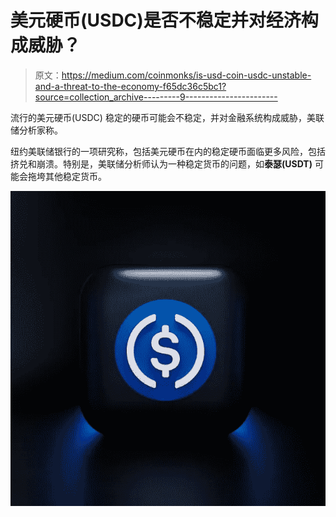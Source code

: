 # 美元硬币(USDC)是否不稳定并对经济构成威胁？

> 原文：<https://medium.com/coinmonks/is-usd-coin-usdc-unstable-and-a-threat-to-the-economy-f65dc36c5bc1?source=collection_archive---------9----------------------->

流行的美元硬币(USDC) 稳定的硬币可能会不稳定，并对金融系统构成威胁，美联储分析家称。

纽约美联储银行的一项研究称，包括美元硬币在内的稳定硬币面临更多风险，包括挤兑和崩溃。特别是，美联储分析师认为一种稳定货币的问题，如**泰瑟(USDT)** 可能会拖垮其他稳定货币。

![](img/388b6f4bff20ba7d57f238587e79dff2.png)